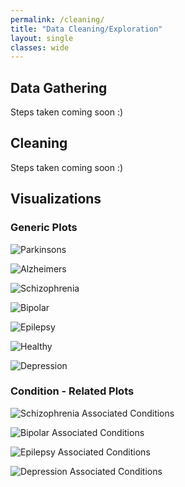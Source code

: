 ```yaml
---
permalink: /cleaning/
title: "Data Cleaning/Exploration"
layout: single
classes: wide
---
```


## Data Gathering 

Steps taken coming soon :)

## Cleaning

Steps taken coming soon :)

## Visualizations 

### Generic Plots

![Parkinsons](/assets/images/generic_parkinsons_graphs.jpg) 

![Alzheimers](/assets/images/generic_alzheimers_graphs.jpg) 

![Schizophrenia](/assets/images/generic_schizophrenia_graphs.jpg) 

![Bipolar](/assets/images/generic_bipolar_graphs.jpg) 

![Epilepsy](/assets/images/generic_epilepsy_graphs.jpg) 

![Healthy](/assets/images/generic_healthy_graphs.jpg) 

![Depression](/assets/images/generic_depression_graphs.jpg) 

### Condition - Related Plots 

![Schizophrenia Associated Conditions](/assets/images/schizophrenia_associated_conditions_count.jpg) 

![Bipolar Associated Conditions](/assets/images/bipolar_associated_conditions_count.jpg) 

![Epilepsy Associated Conditions](/assets/images/epilepsy_associated_conditions_count.jpg) 

![Depression Associated Conditions](/assets/images/depression_associated_conditions_count.jpg) 
